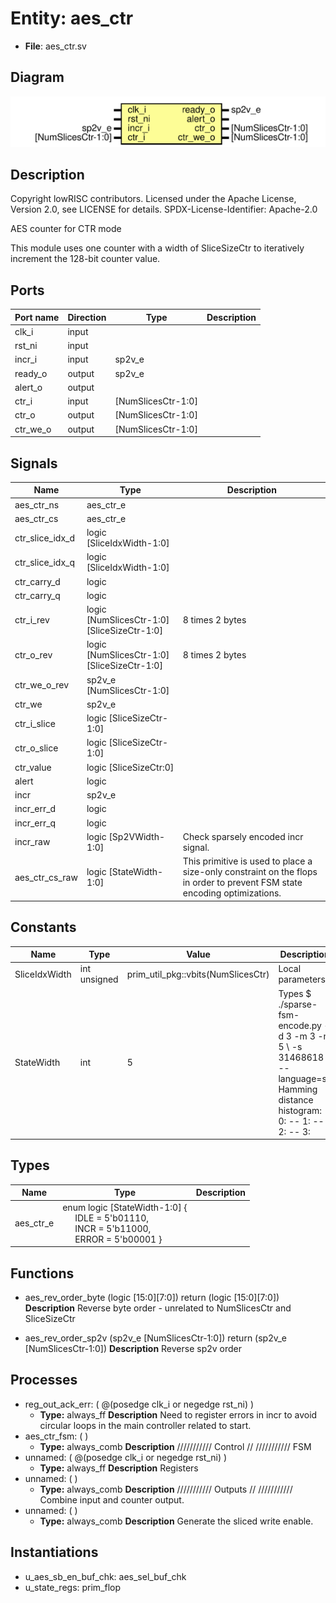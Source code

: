 # Entity: aes_ctr

- **File**: aes_ctr.sv
## Diagram

![Diagram](aes_ctr.svg "Diagram")
## Description

 Copyright lowRISC contributors.
 Licensed under the Apache License, Version 2.0, see LICENSE for details.
 SPDX-License-Identifier: Apache-2.0

 AES counter for CTR mode

 This module uses one counter with a width of SliceSizeCtr to iteratively increment the 128-bit
 counter value.

## Ports

| Port name | Direction | Type               | Description |
| --------- | --------- | ------------------ | ----------- |
| clk_i     | input     |                    |             |
| rst_ni    | input     |                    |             |
| incr_i    | input     | sp2v_e             |             |
| ready_o   | output    | sp2v_e             |             |
| alert_o   | output    |                    |             |
| ctr_i     | input     | [NumSlicesCtr-1:0] |             |
| ctr_o     | output    | [NumSlicesCtr-1:0] |             |
| ctr_we_o  | output    | [NumSlicesCtr-1:0] |             |
## Signals

| Name            | Type                                        | Description                                                                                                                  |
| --------------- | ------------------------------------------- | ---------------------------------------------------------------------------------------------------------------------------- |
| aes_ctr_ns      | aes_ctr_e                                   |                                                                                                                              |
| aes_ctr_cs      | aes_ctr_e                                   |                                                                                                                              |
| ctr_slice_idx_d | logic                   [SliceIdxWidth-1:0] |                                                                                                                              |
| ctr_slice_idx_q | logic                   [SliceIdxWidth-1:0] |                                                                                                                              |
| ctr_carry_d     | logic                                       |                                                                                                                              |
| ctr_carry_q     | logic                                       |                                                                                                                              |
| ctr_i_rev       | logic  [NumSlicesCtr-1:0][SliceSizeCtr-1:0] | 8 times 2 bytes                                                                                                              |
| ctr_o_rev       | logic  [NumSlicesCtr-1:0][SliceSizeCtr-1:0] | 8 times 2 bytes                                                                                                              |
| ctr_we_o_rev    | sp2v_e [NumSlicesCtr-1:0]                   |                                                                                                                              |
| ctr_we          | sp2v_e                                      |                                                                                                                              |
| ctr_i_slice     | logic                    [SliceSizeCtr-1:0] |                                                                                                                              |
| ctr_o_slice     | logic                    [SliceSizeCtr-1:0] |                                                                                                                              |
| ctr_value       | logic                      [SliceSizeCtr:0] |                                                                                                                              |
| alert           | logic                                       |                                                                                                                              |
| incr            | sp2v_e                                      |                                                                                                                              |
| incr_err_d      | logic                                       |                                                                                                                              |
| incr_err_q      | logic                                       |                                                                                                                              |
| incr_raw        | logic [Sp2VWidth-1:0]                       |  Check sparsely encoded incr signal.                                                                                         |
| aes_ctr_cs_raw  | logic [StateWidth-1:0]                      |  This primitive is used to place a size-only constraint on the  flops in order to prevent FSM state encoding optimizations.  |
## Constants

| Name          | Type         | Value                              | Description                                                                                                                                                                                                                                                                           |
| ------------- | ------------ | ---------------------------------- | ------------------------------------------------------------------------------------------------------------------------------------------------------------------------------------------------------------------------------------------------------------------------------------- |
| SliceIdxWidth | int unsigned | prim_util_pkg::vbits(NumSlicesCtr) |  Local parameters                                                                                                                                                                                                                                                                     |
| StateWidth    | int          | 5                                  |  Types  $ ./sparse-fsm-encode.py -d 3 -m 3 -n 5 \       -s 31468618 --language=sv<br>  Hamming distance histogram:<br>   0: --   1: --   2: --   3: |||||||||||||||||||| (66.67%)   4: |||||||||| (33.33%)   5: --<br>  Minimum Hamming distance: 3  Maximum Hamming distance: 4<br>  |
## Types

| Name      | Type                                                                                                                                                                                                           | Description |
| --------- | -------------------------------------------------------------------------------------------------------------------------------------------------------------------------------------------------------------- | ----------- |
| aes_ctr_e | enum logic [StateWidth-1:0] {<br><span style="padding-left:20px">     IDLE  = 5'b01110,<br><span style="padding-left:20px">     INCR  = 5'b11000,<br><span style="padding-left:20px">     ERROR = 5'b00001   } |             |
## Functions
- aes_rev_order_byte <font id="function_arguments">(logic [15:0][7:0])</font> <font id="function_return">return (logic [15:0][7:0])</font>
**Description**
 Reverse byte order - unrelated to NumSlicesCtr and SliceSizeCtr

- aes_rev_order_sp2v <font id="function_arguments">(sp2v_e [NumSlicesCtr-1:0])</font> <font id="function_return">return (sp2v_e [NumSlicesCtr-1:0])</font>
**Description**
 Reverse sp2v order

## Processes
- reg_out_ack_err: ( @(posedge clk_i or negedge rst_ni) )
  - **Type:** always_ff
**Description**
 Need to register errors in incr to avoid circular loops in the main  controller related to start. 
- aes_ctr_fsm: (  )
  - **Type:** always_comb
**Description**
///////////  Control // ///////////  FSM 
- unnamed: ( @(posedge clk_i or negedge rst_ni) )
  - **Type:** always_ff
**Description**
 Registers 
- unnamed: (  )
  - **Type:** always_comb
**Description**
///////////  Outputs // ///////////  Combine input and counter output. 
- unnamed: (  )
  - **Type:** always_comb
**Description**
 Generate the sliced write enable. 
## Instantiations

- u_aes_sb_en_buf_chk: aes_sel_buf_chk
- u_state_regs: prim_flop
